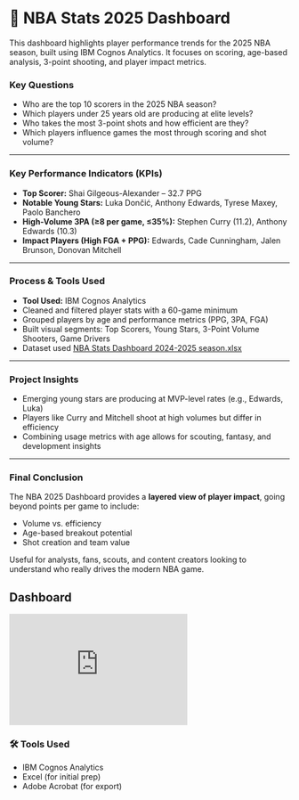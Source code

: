 # 🏀 NBA Stats 2025 Dashboard
This dashboard highlights player performance trends for the 2025 NBA season, built using IBM Cognos Analytics. It focuses on scoring, age-based analysis, 3-point shooting, and player impact metrics.
###  Key Questions
- Who are the top 10 scorers in the 2025 NBA season?
- Which players under 25 years old are producing at elite levels?
- Who takes the most 3-point shots and how efficient are they?
- Which players influence games the most through scoring and shot volume?

---

###  Key Performance Indicators (KPIs)
- **Top Scorer:** Shai Gilgeous-Alexander – 32.7 PPG
- **Notable Young Stars:** Luka Dončić, Anthony Edwards, Tyrese Maxey, Paolo Banchero
- **High-Volume 3PA (≥8 per game, ≤35%):** Stephen Curry (11.2), Anthony Edwards (10.3)
- **Impact Players (High FGA + PPG):** Edwards, Cade Cunningham, Jalen Brunson, Donovan Mitchell

---

###  Process & Tools Used
- **Tool Used:** IBM Cognos Analytics
- Cleaned and filtered player stats with a 60-game minimum
- Grouped players by age and performance metrics (PPG, 3PA, FGA)
- Built visual segments: Top Scorers, Young Stars, 3-Point Volume Shooters, Game Drivers
- Dataset used [NBA Stats Dashboard 2024-2025 season.xlsx](https://github.com/user-attachments/files/20679176/NBA.Stats.Dashboard.2024-2025.season.xlsx)

---

### Project Insights
- Emerging young stars are producing at MVP-level rates (e.g., Edwards, Luka)
- Players like Curry and Mitchell shoot at high volumes but differ in efficiency
- Combining usage metrics with age allows for scouting, fantasy, and development insights

---

### Final Conclusion
The NBA 2025 Dashboard provides a **layered view of player impact**, going beyond points per game to include:
- Volume vs. efficiency
- Age-based breakout potential
- Shot creation and team value

Useful for analysts, fans, scouts, and content creators looking to understand who really drives the modern NBA game.

## Dashboard 
<iframe src="https://us3.ca.analytics.ibm.com/bi/?perspective=dashboard&amp;pathRef=.my_folders%2FNBA%2BSTATS%2B2025%2BDashboard%2BFinal.&amp;closeWindowOnLastView=true&amp;ui_appbar=false&amp;ui_navbar=false&amp;shareMode=embedded&amp;action=view&amp;mode=dashboard&amp;subView=model000001973d2a88c3_00000003" width="320" height="200" frameborder="0" gesture="media" allow="encrypted-media" allowfullscreen=""></iframe>


### 🛠️ Tools Used
- IBM Cognos Analytics
- Excel (for initial prep)
- Adobe Acrobat (for export)
